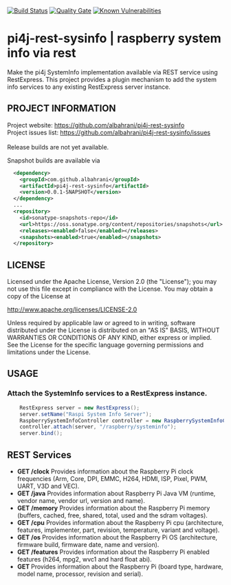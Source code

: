 [![Build Status](https://travis-ci.org/albahrani/pi4j-rest-sysinfo.svg?branch=master)](https://travis-ci.org/albahrani/pi4j-rest-sysinfo)
[![Quality Gate](https://sonarqube.com/api/badges/gate?key=com.github.albahrani:pi4j-rest-sysinfo)](https://sonarqube.com/dashboard/index/com.github.albahrani:pi4j-rest-sysinfo)
[![Known Vulnerabilities](https://snyk.io/test/github/albahrani/dpi4j-rest-sysinfon/badge.svg?targetFile=pom.xml)](https://snyk.io/test/github/albahrani/pi4j-rest-sysinfo?targetFile=pom.xml)
# pi4j-rest-sysinfo | raspberry system info via rest
Make the pi4j SystemInfo implementation available via REST service using RestExpress.
This project provides a plugin mechanism to add the system info services to any existing RestExpress server instance.

## PROJECT INFORMATION

Project website: https://github.com/albahrani/pi4j-rest-sysinfo <br />
Project issues list: https://github.com/albahrani/pi4j-rest-sysinfo/issues <br />
<br />
Release builds are not yet available.

Snapshot builds are available via
```xml
  <dependency>
    <groupId>com.github.albahrani</groupId>
    <artifactId>pi4j-rest-sysinfo</artifactId>
    <version>0.0.1-SNAPSHOT</version>
  </dependency>
  ...
  <repository>
    <id>sonatype-snapshots-repo</id>
    <url>https://oss.sonatype.org/content/repositories/snapshots</url>
    <releases><enabled>false</enabled></releases>
    <snapshots><enabled>true</enabled></snapshots>
  </repository>
```

## LICENSE
 Licensed under the Apache License, Version 2.0 (the "License");
 you may not use this file except in compliance with the License.
 You may obtain a copy of the License at

 http://www.apache.org/licenses/LICENSE-2.0
  
 Unless required by applicable law or agreed to in writing, software
 distributed under the License is distributed on an "AS IS" BASIS,
 WITHOUT WARRANTIES OR CONDITIONS OF ANY KIND, either express or implied.
 See the License for the specific language governing permissions and
 limitations under the License.

## USAGE
### Attach the SystemInfo services to a RestExpress instance.
```Java
	RestExpress server = new RestExpress();
	server.setName("Raspi System Info Server");
	RaspberrySystemInfoController controller = new RaspberrySystemInfoController();
	controller.attach(server, "/raspberry/systeminfo");
	server.bind();
```

## REST Services
 * **GET <baseUri>/clock**
 Provides information about the Raspberry Pi clock frequencies (Arm, Core, DPI, EMMC, H264, HDMI, ISP, Pixel, PWM, UART, V3D and VEC).
 * **GET <baseUri>/java**
 Provides information about Raspberry Pi Java VM (runtime, vendor name, vendor url, version and name).
 * **GET <baseUri>/memory**
 Provides information about the Raspberry Pi memory (buffers, cached, free, shared, total, used and the sdram voltages).
 * **GET <baseUri>/cpu**
 Provides information about the Raspberry Pi cpu (architecture, features, implementer, part, revision, temperature, variant and voltage).
 * **GET <baseUri>/os**
 Provides information about the Raspberry Pi OS (architecture, firmware build, firmware date, name and version).
 * **GET <baseUri>/features**
 Provides information about the Raspberry Pi enabled features (h264, mpg2, wvc1 and hard float abi).
 * **GET <baseUri>**
 Provides information about the Raspberry Pi (board type, hardware, model name, processor, revision and serial).
